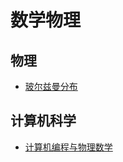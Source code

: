# 数学物理

## 物理

- [玻尔兹曼分布](./Boltzmann_distribution/index.md)

## 计算机科学

- [计算机编程与物理数学](./computational_programming/index.md)
